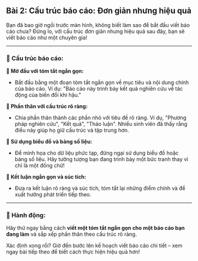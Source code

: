 ## Bài 2: Cấu trúc báo cáo: Đơn giản nhưng hiệu quả  

Bạn đã bao giờ ngồi trước màn hình, không biết làm sao để bắt đầu viết báo cáo chưa? Đừng lo, với cấu trúc đơn giản nhưng hiệu quả sau đây, bạn sẽ viết báo cáo như một chuyên gia!

---

### 📌 Cấu trúc báo cáo:

**🔹 Mở đầu với tóm tắt ngắn gọn:**
- Bắt đầu bằng một đoạn tóm tắt ngắn gọn về mục tiêu và nội dung chính của báo cáo. Ví dụ: "Báo cáo này trình bày kết quả nghiên cứu về tác động của biến đổi khí hậu."

**🔹 Phần thân với cấu trúc rõ ràng:**
- Chia phần thân thành các phần nhỏ với tiêu đề rõ ràng. Ví dụ, "Phương pháp nghiên cứu", "Kết quả", "Thảo luận". Nhiều sinh viên đã thấy rằng điều này giúp họ giữ cấu trúc và tập trung hơn.

**🔹 Sử dụng biểu đồ và bảng số liệu:**
- Để minh họa cho dữ liệu phức tạp, đừng ngại sử dụng biểu đồ hoặc bảng số liệu. Hãy tưởng tượng bạn đang trình bày một bức tranh thay vì chỉ là một đống chữ!

**🔹 Kết luận ngắn gọn và súc tích:**
- Đưa ra kết luận rõ ràng và súc tích, tóm tắt lại những điểm chính và đề xuất hướng phát triển tiếp theo.

---

### 🚀 Hành động:

Hãy thử ngay bằng cách **viết một tóm tắt ngắn gọn cho một báo cáo bạn đang làm** và sắp xếp phần thân theo cấu trúc rõ ràng.

Xác định xong rồi? Giờ đến bước lên kế hoạch viết báo cáo chi tiết – xem ngay bài tiếp theo để biết cách thực hiện hiệu quả hơn!